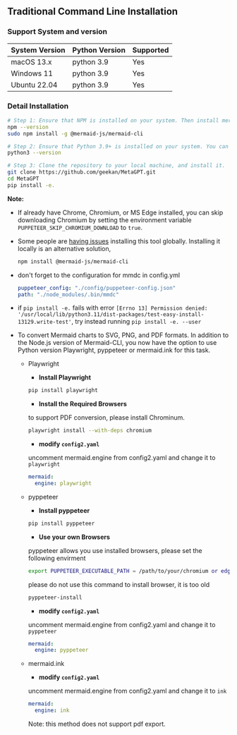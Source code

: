 ## Traditional Command Line Installation

### Support System and version
| System Version | Python Version  |  Supported  |
|      ----      |     ----        |   -----   |
|   macOS 13.x   |    python 3.9   |    Yes    |
|   Windows 11   |    python 3.9   |    Yes    |
|   Ubuntu 22.04 |    python 3.9   |    Yes    |

### Detail Installation
```bash
# Step 1: Ensure that NPM is installed on your system. Then install mermaid-js. (If you don't have npm in your computer, please go to the Node.js official website to install Node.js https://nodejs.org/ and then you will have npm tool in your computer.)
npm --version
sudo npm install -g @mermaid-js/mermaid-cli

# Step 2: Ensure that Python 3.9+ is installed on your system. You can check this by using:
python3 --version

# Step 3: Clone the repository to your local machine, and install it.
git clone https://github.com/geekan/MetaGPT.git
cd MetaGPT
pip install -e.
```

**Note:**

- If already have Chrome, Chromium, or MS Edge installed, you can skip downloading Chromium by setting the environment variable
  `PUPPETEER_SKIP_CHROMIUM_DOWNLOAD` to `true`.

- Some people are [having issues](https://github.com/mermaidjs/mermaid.cli/issues/15) installing this tool globally. Installing it locally is an alternative solution,

  ```bash
  npm install @mermaid-js/mermaid-cli
  ```

- don't forget to the configuration for mmdc in config.yml

  ```yml
  puppeteer_config: "./config/puppeteer-config.json"
  path: "./node_modules/.bin/mmdc"
  ```

- if `pip install -e.` fails with error `[Errno 13] Permission denied: '/usr/local/lib/python3.11/dist-packages/test-easy-install-13129.write-test'`, try instead running `pip install -e. --user`

- To convert Mermaid charts to SVG, PNG, and PDF formats. In addition to the Node.js version of Mermaid-CLI, you now have the option to use Python version Playwright, pyppeteer or mermaid.ink for this task.

  - Playwright
    - **Install Playwright**

    ```bash
    pip install playwright
    ```

    - **Install the Required Browsers**

    to support PDF conversion, please install Chrominum.

    ```bash
    playwright install --with-deps chromium
    ```

    - **modify `config2.yaml`**

    uncomment mermaid.engine from config2.yaml and change it to `playwright`

    ```yaml
    mermaid:
      engine: playwright
    ```

  - pyppeteer
    - **Install pyppeteer**

    ```bash
    pip install pyppeteer
    ```

    - **Use your own Browsers**

    pyppeteer allows you use installed browsers,  please set the following envirment
    
    ```bash
    export PUPPETEER_EXECUTABLE_PATH = /path/to/your/chromium or edge or chrome
    ```

    please do not use this command to install browser, it is too old

    ```bash
    pyppeteer-install
    ```

    - **modify `config2.yaml`**

    uncomment mermaid.engine from config2.yaml and change it to `pyppeteer`

    ```yaml
    mermaid:
      engine: pyppeteer
    ```

  - mermaid.ink
    - **modify `config2.yaml`**

    uncomment mermaid.engine from config2.yaml and change it to `ink`

    ```yaml
    mermaid:
      engine: ink
    ```  

    Note: this method does not support pdf export.
    